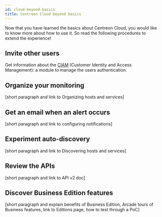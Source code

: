 ```yaml
---
id: cloud-beyond-basics
title: Centreon Cloud beyond basics
---
```


Now that you have learned the basics about Centreon Cloud, you would like to know more about how to use it. So read the following procedures to extend the experience!

## Invite other users

Get information about the [CIAM](../ciam/ciam.md) (Customer Identity and Access Management): a module to manage the users authentication.

## Organize your monitoring
 [short paragraph and link to Organizing hosts and services]

## Get an email when an alert occurs
 [short paragraph and link to configuring notifications]

## Experiment auto-discovery
 [short paragraph and link to Discovering hosts and services]

## Review the APIs
 [short paragraph and link to API v2 doc]

## Discover Business Edition features
 [short paragraph and explain benefits of Business Edition, Arcade tours of Business features, link to Editions page, how to test through a PoC]
